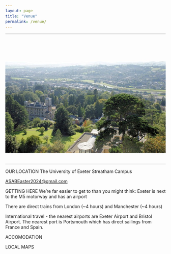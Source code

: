 ```yaml
---
layout: page
title: "Venue"
permalink: /venue/
---
```

***

<div style="text-align:center"><img class="image center" src="/assets/images/University_of_Exeter,_Streatham_Campus_-_geograph.org.uk_-_1004277.jpg"/></div><br/>

<p></p>

***
OUR LOCATION
The University of Exeter Streatham Campus


ASABEaster2024@gmail.com


GETTING HERE
We’re far easier to get to than you might think: Exeter is next to the M5 motorway and has an airport

There are direct trains from London (~4 hours) and Manchester (~4 hours)


International travel - the nearest airports are Exeter Airport and Bristol Airport. The nearest port is Portsmouth which has direct sailings from France and Spain. 



ACCOMODATION


LOCAL MAPS



